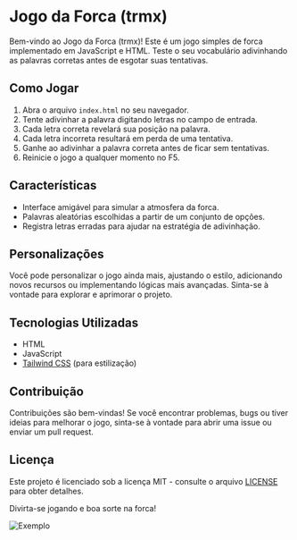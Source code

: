 # Jogo da Forca (trmx)

Bem-vindo ao Jogo da Forca (trmx)! Este é um jogo simples de forca implementado em JavaScript e HTML. Teste o seu vocabulário adivinhando as palavras corretas antes de esgotar suas tentativas.

## Como Jogar

1. Abra o arquivo `index.html` no seu navegador.
2. Tente adivinhar a palavra digitando letras no campo de entrada.
3. Cada letra correta revelará sua posição na palavra.
4. Cada letra incorreta resultará em perda de uma tentativa.
5. Ganhe ao adivinhar a palavra correta antes de ficar sem tentativas.
6. Reinicie o jogo a qualquer momento no F5.

## Características

- Interface amigável para simular a atmosfera da forca.
- Palavras aleatórias escolhidas a partir de um conjunto de opções.
- Registra letras erradas para ajudar na estratégia de adivinhação.

## Personalizações

Você pode personalizar o jogo ainda mais, ajustando o estilo, adicionando novos recursos ou implementando lógicas mais avançadas. Sinta-se à vontade para explorar e aprimorar o projeto.

## Tecnologias Utilizadas

- HTML
- JavaScript
- [Tailwind CSS](https://tailwindcss.com/) (para estilização)

## Contribuição

Contribuições são bem-vindas! Se você encontrar problemas, bugs ou tiver ideias para melhorar o jogo, sinta-se à vontade para abrir uma issue ou enviar um pull request.

## Licença

Este projeto é licenciado sob a licença MIT - consulte o arquivo [LICENSE](LICENSE) para obter detalhes.

Divirta-se jogando e boa sorte na forca!

![Exemplo](https://i.ibb.co/h77Zs6k/image.png)

